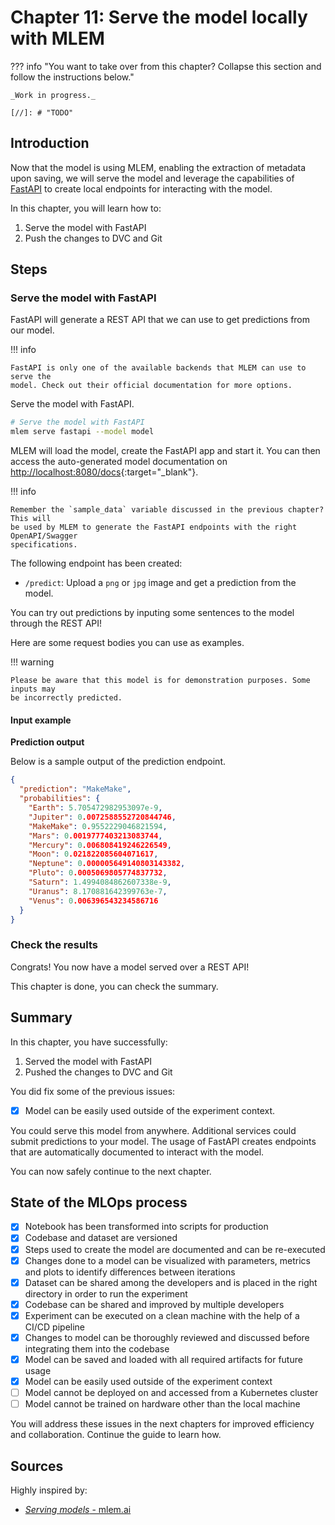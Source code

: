 # Chapter 11: Serve the model locally with MLEM

??? info "You want to take over from this chapter? Collapse this section and follow the instructions below."

    _Work in progress._

    [//]: # "TODO"

## Introduction

Now that the model is using MLEM, enabling the extraction of metadata upon
saving, we will serve the model and leverage the capabilities of
[FastAPI](https://fastapi.tiangolo.com/) to create local endpoints for
interacting with the model.

In this chapter, you will learn how to:

1. Serve the model with FastAPI
2. Push the changes to DVC and Git

## Steps

### Serve the model with FastAPI

FastAPI will generate a REST API that we can use to get predictions from our
model.

!!! info

    FastAPI is only one of the available backends that MLEM can use to serve the
    model. Check out their official documentation for more options.

Serve the model with FastAPI.

```sh title="Execute the following command(s) in a terminal"
# Serve the model with FastAPI
mlem serve fastapi --model model
```

MLEM will load the model, create the FastAPI app and start it. You can then
access the auto-generated model documentation on
<http://localhost:8080/docs>{:target="\_blank"}.

!!! info

    Remember the `sample_data` variable discussed in the previous chapter? This will
    be used by MLEM to generate the FastAPI endpoints with the right OpenAPI/Swagger
    specifications.

The following endpoint has been created:

- `/predict`: Upload a `png` or `jpg` image and get a prediction from the model.

You can try out predictions by inputing some sentences to the model through the
REST API!

Here are some request bodies you can use as examples.

!!! warning

    Please be aware that this model is for demonstration purposes. Some inputs may
    be incorrectly predicted.

#### Input example

**Prediction output**

Below is a sample output of the prediction endpoint.

```json
{
  "prediction": "MakeMake",
  "probabilities": {
    "Earth": 5.705472982953097e-9,
    "Jupiter": 0.0072588552720844746,
    "MakeMake": 0.9552229046821594,
    "Mars": 0.0019777403213083744,
    "Mercury": 0.006808419246226549,
    "Moon": 0.021822085604071617,
    "Neptune": 0.000005649140803143382,
    "Pluto": 0.0005069805774837732,
    "Saturn": 1.4994084862607338e-9,
    "Uranus": 8.170881642399763e-7,
    "Venus": 0.006396543234586716
  }
}
```
### Check the results

Congrats! You now have a model served over a REST API!

This chapter is done, you can check the summary.

## Summary

In this chapter, you have successfully:

1. Served the model with FastAPI
2. Pushed the changes to DVC and Git

You did fix some of the previous issues:

- [x] Model can be easily used outside of the experiment context.

You could serve this model from anywhere. Additional services could submit
predictions to your model. The usage of FastAPI creates endpoints that are
automatically documented to interact with the model.

You can now safely continue to the next chapter.

## State of the MLOps process

- [x] Notebook has been transformed into scripts for production
- [x] Codebase and dataset are versioned
- [x] Steps used to create the model are documented and can be re-executed
- [x] Changes done to a model can be visualized with parameters, metrics and
      plots to identify differences between iterations
- [x] Dataset can be shared among the developers and is placed in the right
      directory in order to run the experiment
- [x] Codebase can be shared and improved by multiple developers
- [x] Experiment can be executed on a clean machine with the help of a CI/CD
      pipeline
- [x] Changes to model can be thoroughly reviewed and discussed before
      integrating them into the codebase
- [x] Model can be saved and loaded with all required artifacts for future usage
- [x] Model can be easily used outside of the experiment context
- [ ] Model cannot be deployed on and accessed from a Kubernetes cluster
- [ ] Model cannot be trained on hardware other than the local machine

You will address these issues in the next chapters for improved efficiency and
collaboration. Continue the guide to learn how.

## Sources

Highly inspired by:

* [_Serving models_ - mlem.ai](https://mlem.ai/doc/user-guide/serving)
